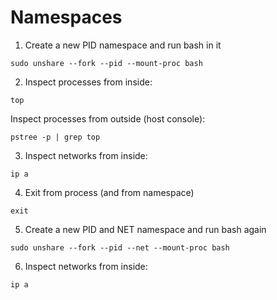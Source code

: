 # Namespaces

1. Create a new PID namespace and run bash in it
  ```
  sudo unshare --fork --pid --mount-proc bash
  ```

2. Inspect processes from inside: 
  ```
  top
  ```
  
  Inspect processes from outside (host console):
  ```
  pstree -p | grep top
  ```
  
3. Inspect networks from inside: 
  ```
  ip a
  ```
  
4. Exit from process (and from namespace)
  ```
  exit
  ```
  
5. Create a new PID and NET namespace and run bash again
  ```
  sudo unshare --fork --pid --net --mount-proc bash
  ```
  
6. Inspect networks from inside: 
  ```
  ip a
  ```
